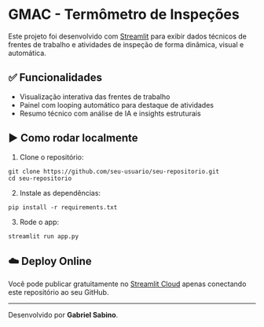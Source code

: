 
# GMAC - Termômetro de Inspeções

Este projeto foi desenvolvido com [Streamlit](https://streamlit.io/) para exibir dados técnicos de frentes de trabalho e atividades de inspeção de forma dinâmica, visual e automática.

## ✅ Funcionalidades

- Visualização interativa das frentes de trabalho
- Painel com looping automático para destaque de atividades
- Resumo técnico com análise de IA e insights estruturais

## ▶️ Como rodar localmente

1. Clone o repositório:
```
git clone https://github.com/seu-usuario/seu-repositorio.git
cd seu-repositorio
```

2. Instale as dependências:
```
pip install -r requirements.txt
```

3. Rode o app:
```
streamlit run app.py
```

## ☁️ Deploy Online

Você pode publicar gratuitamente no [Streamlit Cloud](https://streamlit.io/cloud) apenas conectando este repositório ao seu GitHub.

---

Desenvolvido por **Gabriel Sabino**.
